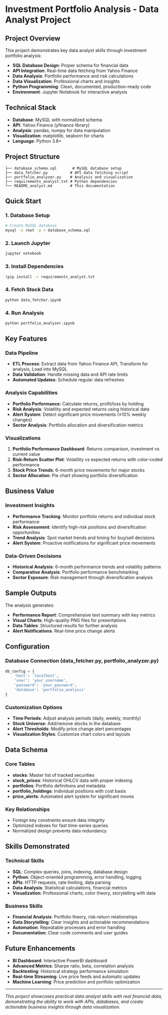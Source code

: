 # Investment Portfolio Analysis - Data Analyst Project

## Project Overview

This project demonstrates key data analyst skills through investment portfolio analysis:

- **SQL Database Design**: Proper schema for financial data
- **API Integration**: Real-time data fetching from Yahoo Finance
- **Data Analysis**: Portfolio performance and risk calculations
- **Data Visualization**: Professional charts and insights
- **Python Programming**: Clean, documented, production-ready code
- **Environment**: Jupyter Notebook for interactive analysis

## Technical Stack

- **Database**: MySQL with normalized schema
- **API**: Yahoo Finance (yfinance library)
- **Analysis**: pandas, numpy for data manipulation
- **Visualization**: matplotlib, seaborn for charts
- **Language**: Python 3.8+

## Project Structure

```
├── database_schema.sql       # MySQL database setup
├── data_fetcher.py          # API data fetching script
├── portfolio_analyzer.py    # Analysis and visualization
├── requirements_analyst.txt # Python dependencies
└── README_analyst.md        # This documentation
```

## Quick Start

### 1. Database Setup
```bash
# Create MySQL database
mysql -u root -p < database_schema.sql
```

### 2. Launch Jupyter
```bash
jupyter notebook
```

### 3. Install Dependencies
```bash
!pip install -r requirements_analyst.txt
```

### 4. Fetch Stock Data
```bash
python data_fetcher.ipynb
```

### 4. Run Analysis
```bash
python portfolio_analyzer.ipynb
```

## Key Features

### Data Pipeline
- **ETL Process**: Extract data from Yahoo Finance API, Transform for analysis, Load into MySQL
- **Data Validation**: Handle missing data and API rate limits
- **Automated Updates**: Schedule regular data refreshes

### Analysis Capabilities
- **Portfolio Performance**: Calculate returns, profit/loss by holding
- **Risk Analysis**: Volatility and expected returns using historical data
- **Alert System**: Detect significant price movements (±10% weekly changes)
- **Sector Analysis**: Portfolio allocation and diversification metrics

### Visualizations
1. **Portfolio Performance Dashboard**: Returns comparison, investment vs current value
2. **Risk-Return Scatter Plot**: Volatility vs expected returns with color-coded performance
3. **Stock Price Trends**: 6-month price movements for major stocks
4. **Sector Allocation**: Pie chart showing portfolio diversification

## Business Value

### Investment Insights
- **Performance Tracking**: Monitor portfolio returns and individual stock performance
- **Risk Assessment**: Identify high-risk positions and diversification opportunities  
- **Trend Analysis**: Spot market trends and timing for buy/sell decisions
- **Alert System**: Proactive notifications for significant price movements

### Data-Driven Decisions
- **Historical Analysis**: 6-month performance trends and volatility patterns
- **Comparative Analysis**: Portfolio performance benchmarking
- **Sector Exposure**: Risk management through diversification analysis

## Sample Outputs

The analysis generates:
- **Performance Report**: Comprehensive text summary with key metrics
- **Visual Charts**: High-quality PNG files for presentations
- **Data Tables**: Structured results for further analysis
- **Alert Notifications**: Real-time price change alerts

## Configuration

### Database Connection (data_fetcher.py, portfolio_analyzer.py)
```python
db_config = {
    'host': 'localhost',
    'user': 'your_username',
    'password': 'your_password',
    'database': 'portfolio_analysis'
}
```

### Customization Options
- **Time Periods**: Adjust analysis periods (daily, weekly, monthly)
- **Stock Universe**: Add/remove stocks in the database
- **Alert Thresholds**: Modify price change alert percentages
- **Visualization Styles**: Customize chart colors and layouts

## Data Schema

### Core Tables
- **stocks**: Master list of tracked securities
- **stock_prices**: Historical OHLCV data with proper indexing
- **portfolios**: Portfolio definitions and metadata
- **portfolio_holdings**: Individual positions with cost basis
- **price_alerts**: Automated alert system for significant moves

### Key Relationships
- Foreign key constraints ensure data integrity
- Optimized indexes for fast time-series queries
- Normalized design prevents data redundancy

## Skills Demonstrated

### Technical Skills
- **SQL**: Complex queries, joins, indexing, database design
- **Python**: Object-oriented programming, error handling, logging
- **APIs**: HTTP requests, rate limiting, data parsing
- **Data Analysis**: Statistical calculations, financial metrics
- **Visualization**: Professional charts, color theory, storytelling with data

### Business Skills
- **Financial Analysis**: Portfolio theory, risk-return relationships
- **Data Storytelling**: Clear insights and actionable recommendations
- **Automation**: Repeatable processes and error handling
- **Documentation**: Clear code comments and user guides

## Future Enhancements

- **BI Dashboard**: Interactive PowerBI dashboard
- **Advanced Metrics**: Sharpe ratio, beta, correlation analysis
- **Backtesting**: Historical strategy performance simulation
- **Real-time Streaming**: Live price feeds and automatic updates
- **Machine Learning**: Price prediction and portfolio optimization

---

*This project showcases practical data analyst skills with real financial data, demonstrating the ability to work with APIs, databases, and create actionable business insights through data visualization.*

